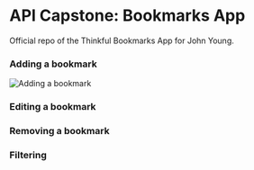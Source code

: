 # API Capstone: Bookmarks App

Official repo of the Thinkful Bookmarks App for John Young.

### Adding a bookmark

![Adding a bookmark](https://thinkful-ei27.github.io/john-young-bookmarks-app/img/bookmark-app-add-bookmark.png)

### Editing a bookmark

### Removing a bookmark

### Filtering